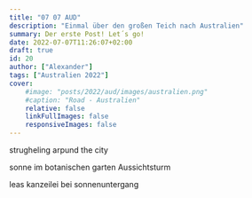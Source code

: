 ```yaml
---
title: "07 07 AUD"
description: "Einmal über den großen Teich nach Australien"
summary: Der erste Post! Let´s go!
date: 2022-07-07T11:26:07+02:00
draft: true
id: 20
author: ["Alexander"]
tags: ["Australien 2022"]
cover:
    #image: "posts/2022/aud/images/australien.png"
    #caption: "Road - Australien"
    relative: false
    linkFullImages: false
    responsiveImages: false
---
```


strugheling arpund the city

sonne im botanischen garten 
Aussichtsturm

leas kanzeilei bei sonnenuntergang 